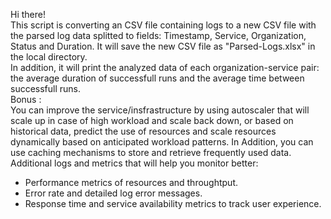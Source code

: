 Hi there!  
This script is converting an CSV file containing logs to a new CSV file with the parsed log data splitted to fields: Timestamp, Service, Organization, Status and Duration. It will save the new CSV file as "Parsed-Logs.xlsx" in the local directory.  
In addition, it will print the analyzed data of each organization-service pair: the average duration of successfull runs and the average time between successfull runs.  
Bonus :  
You can improve the service/insfrastructure by using autoscaler that will scale up in case of high workload and scale back down, or based on historical data, predict the use of resources and scale resources dynamically based on anticipated workload patterns. In Addition, you can use caching mechanisms to store and retrieve frequently used data.  
Additional logs and metrics that will help you monitor better:  
- Performance metrics of resources and throughtput.  
- Error rate and detailed log error messages.  
- Response time and service availability metrics to track user experience.
